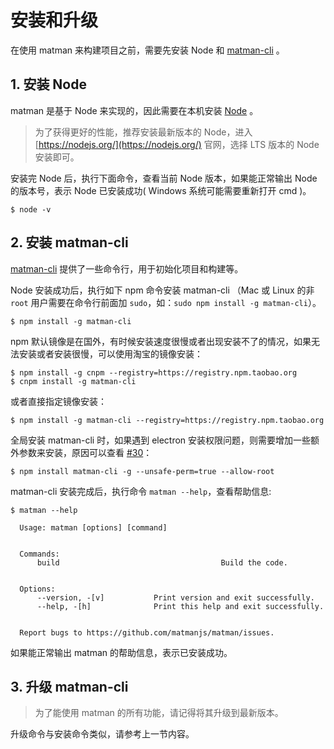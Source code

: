 # 安装和升级

在使用 matman 来构建项目之前，需要先安装 Node 和 [matman-cli](https://www.npmjs.com/package/matman-cli) 。

## 1. 安装 Node 

matman 是基于 Node 来实现的，因此需要在本机安装 [Node](https://nodejs.org/) 。

> 为了获得更好的性能，推荐安装最新版本的 Node，进入 [https://nodejs.org/](https://nodejs.org/) 官网，选择 LTS 版本的 Node 安装即可。

安装完 Node 后，执行下面命令，查看当前 Node 版本，如果能正常输出 Node 的版本号，表示 Node 已安装成功( Windows 系统可能需要重新打开 cmd )。

```
$ node -v
```



## 2. 安装 matman-cli

[matman-cli](https://www.npmjs.com/package/matman-cli) 提供了一些命令行，用于初始化项目和构建等。

Node 安装成功后，执行如下 npm 命令安装 matman-cli （Mac 或 Linux 的非 `root` 用户需要在命令行前面加 `sudo`，如：`sudo npm install -g matman-cli`）。

```
$ npm install -g matman-cli
```

npm 默认镜像是在国外，有时候安装速度很慢或者出现安装不了的情况，如果无法安装或者安装很慢，可以使用淘宝的镜像安装：

```
$ npm install -g cnpm --registry=https://registry.npm.taobao.org
$ cnpm install -g matman-cli
```

或者直接指定镜像安装：

```
$ npm install -g matman-cli --registry=https://registry.npm.taobao.org
```

全局安装 matman-cli 时，如果遇到 electron 安装权限问题，则需要增加一些额外参数来安装，原因可以查看 [#30]( https://github.com/matmanjs/matman-cli/issues/30)：

```
$ npm install matman-cli -g --unsafe-perm=true --allow-root
```

matman-cli 安装完成后，执行命令 `matman --help`，查看帮助信息:

```
$ matman --help

  Usage: matman [options] [command]


  Commands:
      build                                    Build the code.


  Options:
      --version, -[v]           Print version and exit successfully.
      --help, -[h]              Print this help and exit successfully.


  Report bugs to https://github.com/matmanjs/matman/issues.
```

如果能正常输出 matman 的帮助信息，表示已安装成功。

## 3. 升级 matman-cli

> 为了能使用 matman 的所有功能，请记得将其升级到最新版本。

升级命令与安装命令类似，请参考上一节内容。